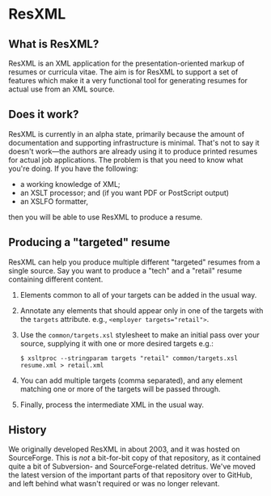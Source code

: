 # ResXML

## What is ResXML?

ResXML is an XML application for the presentation-oriented markup of
resumes or curricula vitae. The aim is for ResXML to support a set of
features which make it a very functional tool for generating resumes
for actual use from an XML source.

## Does it work?

ResXML is currently in an alpha state, primarily because the amount of
documentation and supporting infrastructure is minimal. That's not to
say it doesn't work—the authors are already using it to produce
printed resumes for actual job applications. The problem is that you
need to know what you're doing. If you have the following:

* a working knowledge of XML;
* an XSLT processor; and (if you want PDF or PostScript output)
* an XSLFO formatter,

then you will be able to use ResXML to produce a resume.

## Producing a "targeted" resume

ResXML can help you produce multiple different "targeted" resumes from
a single source. Say you want to produce a "tech" and a "retail"
resume containing different content.

1. Elements common to all of your targets can be added in the usual
   way.

2. Annotate any elements that should appear only in one of the targets
   with the `targets` attribute. e.g., `<employer targets="retail">`.

3. Use the `common/targets.xsl` stylesheet to make an initial pass
   over your source, supplying it with one or more desired targets
   e.g.:

   `$ xsltproc --stringparam targets "retail" common/targets.xsl resume.xml > retail.xml`

4. You can add multiple targets (comma separated), and any element
   matching one or more of the targets will be passed through.

5. Finally, process the intermediate XML in the usual way.

## History

We originally developed ResXML in about 2003, and it was hosted on
SourceForge. This is _not_ a bit-for-bit copy of that repository, as
it contained quite a bit of Subversion- and SourceForge-related
detritus. We've moved the latest version of the important parts of
that repository over to GitHub, and left behind what wasn't required
or was no longer relevant.
